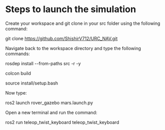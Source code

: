 # Steps to launch the simulation 
Create your workspace and git clone in your src folder using the following command:


git clone https://github.com/ShishirV712/URC_NAV.git


Navigate back to the workspace directory and type the following commands:

rosdep install --from-paths src -r -y

colcon build


source install/setup.bash


Now type:


ros2 launch rover_gazebo mars.launch.py

Open a new terminal and run the command: 

ros2 run teleop_twist_keyboard teleop_twist_keyboard 



